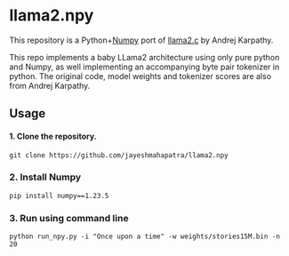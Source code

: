 # llama2.npy

This repository is a Python+[Numpy](https://numpy.org/doc/stable/index.html) port of [llama2.c](https://github.com/karpathy/llama2.c) by Andrej Karpathy.

This repo implements a baby LLama2 architecture using only pure python and Numpy, as well implementing an accompanying byte pair tokenizer in python. The original code, model weights and tokenizer scores are also from Andrej Karpathy.

## Usage

#### 1. Clone the repository.
```
git clone https://github.com/jayeshmahapatra/llama2.npy
```

### 2. Install Numpy
```
pip install numpy==1.23.5
```

### 3. Run using command line
```
python run_npy.py -i "Once upon a time" -w weights/stories15M.bin -n 20
```


